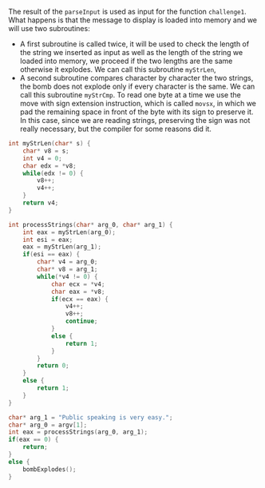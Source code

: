 The result of the `parseInput` is used as input for the function `challenge1`. What happens is that the message to display is loaded into memory and we will use two subroutines:
- A first subroutine is called twice, it will be used to check the length of the string we inserted as input as well as the length of the string we loaded into memory, we proceed if the two lengths are the same otherwise it explodes. We can call this subroutine `myStrLen`,
- A second subroutine compares character by character the two strings, the bomb does not explode only if every character is the same. We can call this subroutine `myStrCmp`.
To read one byte at a time we use the move with sign extension instruction, which is called `movsx`, in which we pad the remaining space in front of the byte with its sign to preserve it. In this case, since we are reading strings, preserving the sign was not really necessary, but the compiler for some reasons did it.

```c
int myStrLen(char* s) {
	char* v8 = s;
	int v4 = 0;
	char edx = *v8;
	while(edx != 0) {
		v8++;
		v4++;
	}
	return v4;
}

int processStrings(char* arg_0, char* arg_1) {
	int eax = myStrLen(arg_0);
	int esi = eax;
	eax = myStrLen(arg_1);
	if(esi == eax) {
		char* v4 = arg_0;
		char* v8 = arg_1;
		while(*v4 != 0) {
			char ecx = *v4;
			char eax = *v8;
			if(ecx == eax) {
				v4++;
				v8++;
				continue;
			}
			else {
				return 1;
			}
		}
		return 0;
	}
	else {
		return 1;
	}
}

char* arg_1 = "Public speaking is very easy.";
char* arg_0 = argv[1];
int eax = processStrings(arg_0, arg_1);
if(eax == 0) {
	return;
}
else {
	bombExplodes();
}
```
